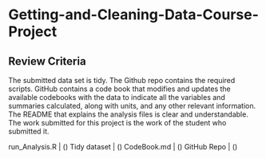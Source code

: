 # Getting-and-Cleaning-Data-Course-Project

## Review Criteria
The submitted data set is tidy.
The Github repo contains the required scripts.
GitHub contains a code book that modifies and updates the available codebooks with the data to indicate all the variables and summaries calculated, along with units, and any other relevant information.
The README that explains the analysis files is clear and understandable.
The work submitted for this project is the work of the student who submitted it.

run_Analysis.R | ()
Tidy dataset | ()
CodeBook.md | ()
GitHub Repo | ()
